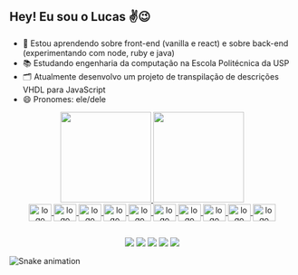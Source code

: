 ## Hey! Eu sou o Lucas ✌️😉

- 🌱 Estou aprendendo sobre front-end (vanilla e react) e sobre back-end (experimentando com node, ruby e java)
- 📚 Estudando engenharia da computação na Escola Politécnica da USP
- 🗂️ Atualmente desenvolvo um projeto de transpilação de descrições VHDL para JavaScript
- 😄 Pronomes: ele/dele

<div align="center">
    <a href="https://github.com/lucas-sellari">
    <img height="160em" src="https://github-readme-stats.vercel.app/api?username=lucas-sellari&count_private=true&show_icons=true&theme=dracula&include_all_commits=true&hide=issues" />
    <img height="160em" src="https://github-readme-stats.vercel.app/api/top-langs/?username=lucas-sellari&layout=compact&langs_count=16&theme=dracula" />
</div>
    
    
<div style="display: inline_block" align="center">
    <img align="center" alt="logo do HTML5" height="30" width="40" src="https://cdn.jsdelivr.net/gh/devicons/devicon/icons/html5/html5-original.svg" />
    <img align="center" alt="logo do CSS3" height="30" width="40" src="https://cdn.jsdelivr.net/gh/devicons/devicon/icons/css3/css3-original.svg" />
    <img align="center" alt="logo do JavaScript" height="30" width="40" src="https://cdn.jsdelivr.net/gh/devicons/devicon/icons/javascript/javascript-original.svg" />
    <img align="center" alt="logo do TypesScript" height="30" width="40" src="https://cdn.jsdelivr.net/gh/devicons/devicon/icons/typescript/typescript-plain.svg" />
    <img align="center" alt="logo do React" height="30" width="40" src="https://cdn.jsdelivr.net/gh/devicons/devicon/icons/react/react-original.svg" />
    <img align="center" alt="logo do NodeJS" height="30" width="40" src="https://cdn.jsdelivr.net/gh/devicons/devicon/icons/nodejs/nodejs-original.svg" />
    <img align="center" alt="logo do MongoDB" height="30" width="40" src="https://cdn.jsdelivr.net/gh/devicons/devicon/icons/mongodb/mongodb-original.svg" />
    <img align="center" alt="logo do Python" height="30" width="40" src="https://cdn.jsdelivr.net/gh/devicons/devicon/icons/python/python-original.svg" />
    <img align="center" alt="logo do C++" height="30" width="40" src="https://cdn.jsdelivr.net/gh/devicons/devicon/icons/cplusplus/cplusplus-original.svg" />
    <img align="center" alt="logo do Java" height="30" width="40" src="https://cdn.jsdelivr.net/gh/devicons/devicon/icons/java/java-plain.svg" />
</div>
    
  ##
    
<div align="center">
    <a href="https://www.linkedin.com/in/lucas-sellari/" target="_blank"><img src="https://img.shields.io/badge/LinkedIn-0077B5?style=for-the-badge&logo=linkedin&logoColor=white" target="_blank" /></a>
    <a href="https://twitter.com/itsmeluquinhas" target="_blank"><img src="https://img.shields.io/badge/Twitter-1DA1F2?style=for-the-badge&logo=twitter&logoColor=white" target="_blank" /></a>
    <a href="mailto:lucasmiguel448@gmail.com" target="_blank"><img src="https://img.shields.io/badge/Gmail-D14836?style=for-the-badge&logo=gmail&logoColor=white" target="_blank" /></a>
    <a href="https://www.twitch.tv/luquinhas_dev" target="_blank"><img src="https://img.shields.io/badge/Twitch-9146FF?style=for-the-badge&logo=twitch&logoColor=white" target="_blank" /></a>
    <a href="https://dev.to/lucassellari" target="_blank"><img src="https://img.shields.io/badge/dev.to-0A0A0A?style=for-the-badge&logo=dev.to&logoColor=white" target="_blank" /></a>
</div>
    
![Snake animation](https://github.com/lucas-sellari/lucas-sellari/blob/output/github-contribution-grid-snake.svg)
